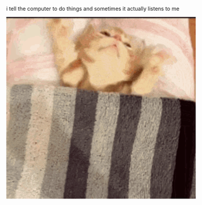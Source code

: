 i tell the computer to do things and sometimes it actually listens to me
<!--START_SECTION:update_image-->
<img src=https://raw.githubusercontent.com/sneakykestrel/sneakykestrel/main/.github/images/wake-up.gif height="" width="" align=left alt=kitty />
<!--END_SECTION:update_image-->

